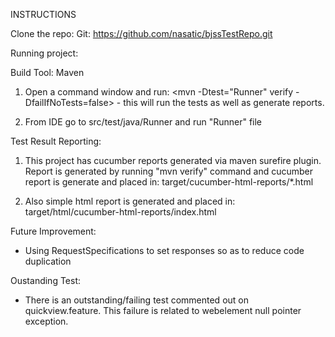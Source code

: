 INSTRUCTIONS

Clone the repo:
Git: https://github.com/nasatic/bjssTestRepo.git


Running project:

Build Tool: Maven
1. Open a command window and run:  <mvn -Dtest="Runner" verify -DfailIfNoTests=false>   - this will run the tests as well as generate reports.

2. From IDE go to src/test/java/Runner and run "Runner" file

Test Result Reporting:

1. This project has cucumber reports generated via maven surefire plugin. Report is generated by running "mvn verify" command and cucumber report is
generate and placed in: target/cucumber-html-reports/*.html

2. Also simple html report is generated and placed in: target/html/cucumber-html-reports/index.html


Future Improvement:
 - Using RequestSpecifications to set responses so as to reduce code duplication

Oustanding Test:
 - There is an outstanding/failing test commented out on quickview.feature. This failure is related to webelement null pointer exception.